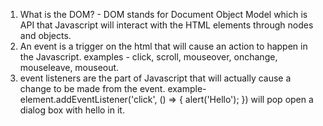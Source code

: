 1. What is the DOM? -
DOM stands for Document Object Model which is API that Javascript will interact with the HTML elements through nodes and objects.
2. An event is a trigger on the html that will cause an action to happen in the Javascript. examples - click, scroll, mouseover, onchange, mouseleave, mouseout.
3. event listeners are the part of Javascript that will actually cause a change to be made from the event. example- element.addEventListener('click', () => {
  alert('Hello');
  })
will pop open a dialog box with hello in it.
